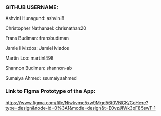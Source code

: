 ### GITHUB USERNAME:
Ashvini Hunagund: ashvini8

Christopher Nathanael: chrisnathan20

Frans Budiman: fransbudiman

Jamie Hvizdos: JamieHvizdos

Martin Loo: martinl498

Shannon Budiman: shannon-ab

Sumaiya Ahmed: ssumaiyaahmed

### Link to Figma Prototype of the App:
https://www.figma.com/file/Niwkvme5xw9Mgd56t0VNCK/GoHere?type=design&node-id=0%3A1&mode=design&t=E0vzJIWk3pF85swT-1

